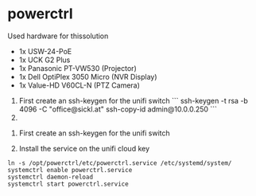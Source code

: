 # powerctrl
<p>Used hardware for thissolution</p>
<ul>
  <li>1x USW-24-PoE</li>
  <li>1x UCK G2 Plus</li>
  <li>1x Panasonic PT-VW530 (Projector)</li>
  <li>1x Dell OptiPlex 3050 Micro (NVR Display)</li>
  <li>1x Value-HD V60CL-N (PTZ Camera)</li>
</ul>

<ol>
  <li>
    First create an ssh-keygen for the unifi switch
  ```
ssh-keygen -t rsa -b 4096 -C "office@sickl.at"
ssh-copy-id admin@10.0.0.250
```
  </li>
  <li></li>
</ol>

1. First create an ssh-keygen for the unifi switch



2. Install the service on the unifi cloud key

```
ln -s /opt/powerctrl/etc/powerctrl.service /etc/systemd/system/
systemctrl enable powerctrl.service
systemctrl daemon-reload
systemctrl start powerctrl.service
```

